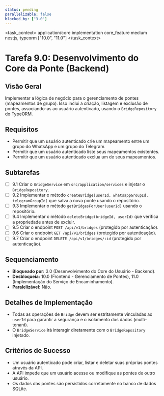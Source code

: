 ```yaml
---
status: pending
parallelizable: false
blocked_by: ["3.0"]
---
```


<task_context>
<domain>application/core</domain>
<type>implementation</type>
<scope>core_feature</scope>
<complexity>medium</complexity>
<dependencies>nestjs, typeorm</dependencies>
<unblocks>["10.0", "11.0"]</unblocks>
</task_context>

# Tarefa 9.0: Desenvolvimento do Core da Ponte (Backend)

## Visão Geral
Implementar a lógica de negócio para o gerenciamento de pontes (mapeamentos de grupo). Isso inclui a criação, listagem e exclusão de pontes, associando-as ao usuário autenticado, usando o `BridgeRepository` do TypeORM.

## Requisitos
- Permitir que um usuário autenticado crie um mapeamento entre um grupo do WhatsApp e um grupo do Telegram.
- Permitir que um usuário autenticado liste seus mapeamentos existentes.
- Permitir que um usuário autenticado exclua um de seus mapeamentos.

## Subtarefas
- [ ] 9.1 Criar o `BridgeService` em `src/application/services` e injetar o `BridgeRepository`.
- [ ] 9.2 Implementar o método `createBridge(userId, whatsappGroupId, telegramGroupId)` que salva a nova ponte usando o repositório.
- [ ] 9.3 Implementar o método `getBridgesForUser(userId)` usando o repositório.
- [ ] 9.4 Implementar o método `deleteBridge(bridgeId, userId)` que verifica a propriedade antes de excluir.
- [ ] 9.5 Criar o endpoint `POST /api/v1/bridges` (protegido por autenticação).
- [ ] 9.6 Criar o endpoint `GET /api/v1/bridges` (protegido por autenticação).
- [ ] 9.7 Criar o endpoint `DELETE /api/v1/bridges/:id` (protegido por autenticação).

## Sequenciamento
- **Bloqueado por:** 3.0 (Desenvolvimento do Core do Usuário - Backend).
- **Desbloqueia:** 10.0 (Frontend - Gerenciamento de Pontes), 11.0 (Implementação do Serviço de Encaminhamento).
- **Paralelizável:** Não.

## Detalhes de Implementação
- Todas as operações de `Bridge` devem ser estritamente vinculadas ao `userId` para garantir a segurança e o isolamento dos dados (multi-tenant).
- O `BridgeService` irá interagir diretamente com o `BridgeRepository` injetado.

## Critérios de Sucesso
- Um usuário autenticado pode criar, listar e deletar suas próprias pontes através da API.
- A API impede que um usuário acesse ou modifique as pontes de outro usuário.
- Os dados das pontes são persistidos corretamente no banco de dados SQLite.